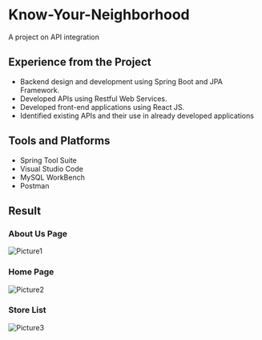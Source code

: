 # Know-Your-Neighborhood

A project on API integration

## Experience from the Project

- Backend design and development using Spring Boot and JPA Framework.
- Developed APIs using Restful Web Services.
- Developed front-end applications using React JS.
- Identified existing APIs and their use in already developed applications

## Tools and Platforms

- Spring Tool Suite
- Visual Studio Code
- MySQL WorkBench
- Postman

## Result

### About Us Page

![Picture1](https://github.com/j-escartin/Know-Your-Neighborhood/assets/109270420/105ac9d8-9992-492c-8ccf-f769df840e19)

### Home Page

![Picture2](https://github.com/j-escartin/Know-Your-Neighborhood/assets/109270420/0c4de78a-e873-4a70-8712-136f76c7bf18)

### Store List

![Picture3](https://github.com/j-escartin/Know-Your-Neighborhood/assets/109270420/413523c2-d715-465a-8db6-2a48a0262683)
